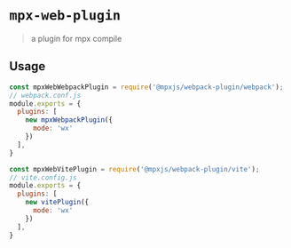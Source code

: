 # `mpx-web-plugin`

> a plugin for mpx compile

## Usage

```js
const mpxWebWebpackPlugin = require('@mpxjs/webpack-plugin/webpack');
// webpack.conf.js
module.exports = {
  plugins: [
    new mpxWebpackPlugin({
      mode: 'wx'
    })
  ],
}
```

```js
const mpxWebVitePlugin = require('@mpxjs/webpack-plugin/vite');
// vite.config.js
module.exports = {
  plugins: [
    new vitePlugin({
      mode: 'wx'
    })
  ],
}
```

